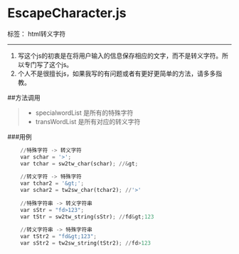 # EscapeCharacter.js

标签： html转义字符

---

 1. 写这个js的初衷是在将用户输入的信息保存相应的文字，而不是转义字符。所以专门写了这个js。
 2. 个人不是很擅长js，如果我写的有问题或者有更好更简单的方法，请多多指教。

##方法调用
> * specialwordList 是所有的特殊字符
> * transWordList 是所有对应的转义字符

###用例

```python    
    //特殊字符 -> 转义字符
    var schar = '>';
    var tchar = sw2tw_char(schar); //&gt;
    
    //转义字符 -> 特殊字符
    var tchar2 = '&gt;';
    var schar2 = tw2sw_char(tchar2); //'>'
    
    //特殊字符串 -> 转义字符串
    var sStr = "fd>123";
    var tStr = sw2tw_string(sStr); //fd&gt;123
    
    //转义字符串 -> 特殊字符串
    var tStr2 = "fd&gt;123";
    var sStr2 = tw2sw_string(tStr2); //fd>123
```
    



